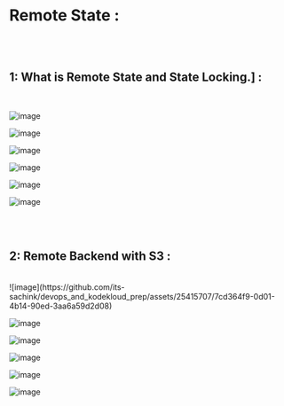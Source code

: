 # Remote State :
</br>
</br>

## 1: What is Remote State and State Locking.] :
</br>

![image](https://github.com/its-sachink/devops_and_kodekloud_prep/assets/25415707/df3ef042-03cd-472e-88a6-1483e96b75dd)

![image](https://github.com/its-sachink/devops_and_kodekloud_prep/assets/25415707/4e461407-a04d-4b3c-87b5-8ab2e4807954)

![image](https://github.com/its-sachink/devops_and_kodekloud_prep/assets/25415707/83bc2221-5377-41ea-b6fc-8ddd1e4c1810)

![image](https://github.com/its-sachink/devops_and_kodekloud_prep/assets/25415707/8aaf423a-9240-4f67-9deb-5be6d8c418b5)

![image](https://github.com/its-sachink/devops_and_kodekloud_prep/assets/25415707/99fd38d8-9e24-4a38-91fd-fd1560c4b8d2)

![image](https://github.com/its-sachink/devops_and_kodekloud_prep/assets/25415707/8800a766-2bc5-403f-9869-d9064fa9c351)

</br>
</br>

## 2: Remote Backend with S3 :
</br>
![image](https://github.com/its-sachink/devops_and_kodekloud_prep/assets/25415707/7cd364f9-0d01-4b14-90ed-3aa6a59d2d08)

![image](https://github.com/its-sachink/devops_and_kodekloud_prep/assets/25415707/5c3ba251-eb47-4410-9bd9-e472a4b047af)

![image](https://github.com/its-sachink/devops_and_kodekloud_prep/assets/25415707/aafbf36a-9e80-4f91-ab99-ef6c5fafd545)

![image](https://github.com/its-sachink/devops_and_kodekloud_prep/assets/25415707/ac56585d-1cee-47f8-aaee-1896229a53f8)

![image](https://github.com/its-sachink/devops_and_kodekloud_prep/assets/25415707/04f5506c-3947-45c0-88ae-76d3f1edb338)

![image](https://github.com/its-sachink/devops_and_kodekloud_prep/assets/25415707/0f215bdd-f061-4c2b-b8e0-dde6efd5c410)














